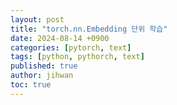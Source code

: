 ```yaml
---
layout: post
title: "torch.nn.Embedding 단위 학습"
date: 2024-08-14 +0900
categories: [pytorch, text]
tags: [python, pythorch, text]
published: true
author: jihwan
toc: true
---
```

